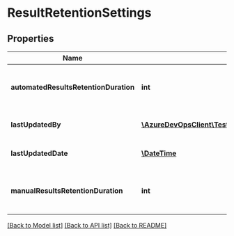 # ResultRetentionSettings

## Properties
Name | Type | Description | Notes
------------ | ------------- | ------------- | -------------
**automatedResultsRetentionDuration** | **int** | Automated test result retention duration in days | [optional] 
**lastUpdatedBy** | [**\AzureDevOpsClient\Test\AzureDevOpsClient\Test\Model\IdentityRef**](IdentityRef.md) | Last Updated by identity | [optional] 
**lastUpdatedDate** | [**\DateTime**](\DateTime.md) | Last updated date | [optional] 
**manualResultsRetentionDuration** | **int** | Manual test result retention duration in days | [optional] 

[[Back to Model list]](../README.md#documentation-for-models) [[Back to API list]](../README.md#documentation-for-api-endpoints) [[Back to README]](../README.md)


